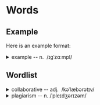 # Words

## Example

Here is an example format:

<!-- details begin -->
<details class='WordList'>
<summary><span class='Word'>example</span> -- n.  /ɪɡˈzɑːmpl/ </summary>

**Definitions:**
- ~ (of sth) something such as an object, a fact or a situation that shows, explains or supports what you say
- ~ (of sth) a thing that is typical of or represents a particular group or se
- ~ (to sb) a person or their behaviour that is thought to be a good model for others to copy

**Phrases:**
- for example: used to emphasize sth that explains or supports what you are saying; used to give an example of what you are saying
- make an example of sb: to punish sb as a warning to others not to do the same thing

**Sentences:**
- Let me give you an example.
- She is a shining example to us all.

**Cognates:**
- collaboration 合作；勾结；通敌; 
- collaborator 合作者；勾结者；通敌者
- collaborationist 通敌卖国者；协助者
- collaborate合作；勾结，通敌

**Synonyms:** case, instance, specimen, illustration

**Else:** 
</details>

## Wordlist

<details class='WordList'>
<summary><span class='Word'> collaborative </span>-- adj.  /kəˈlæbərətɪv/ </summary>

**Definitions:**
- [only before noun] (formal) involving, or done by, several people or groups of people working together
**Phrases:**
- collaborative projects/studies/research
- collaborative effort/venture
**Sentences:**
- Most wikis are collaborative websites.
- Collaborative projects mean you're sharing the spotlight with others.
**Cognates:**
- collaboration合作；勾结；通敌
- collaborator[劳经] 合作者；勾结者；通敌者
- collaborationist通敌卖国者；协助者
**Synonyms:** cooperative, synergic
</details>

<details class='WordList'>
<summary><span class='Word'> plagiarism </span>-- n. /ˈpleɪdʒərɪzəm/ </summary>

**Definitions:**
- [U, C] (disapproving) an act of plagiarizing sth; sth that has been plagiarized 抄袭；剽窃；剽窃作品
**Phrases:**
- plagiarism checker
- anti-plagiarism
- ip plagiarism
- plagiarism detection
**Sentences:**
- Now he's in real trouble. He's accused of plagiarism.
- Academic plagiarism is seriously dealt with in the developed world.
**Cognates:**
- plagiarist 剽窃者，抄袭者；文抄公
- plagiarizer 剽窃者
- plagiarize 剽窃；抄袭
- plagiarise 剽窃；抄袭
**Synonyms:** 
piracy, cribbing
</details>